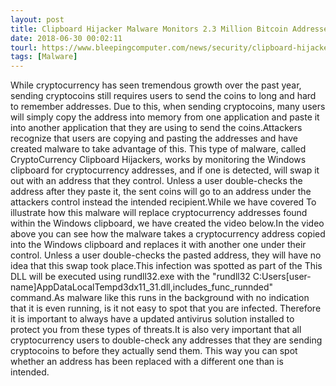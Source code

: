 ```yaml
---
layout: post
title: Clipboard Hijacker Malware Monitors 2.3 Million Bitcoin Addresses
date: 2018-06-30 00:02:11
tourl: https://www.bleepingcomputer.com/news/security/clipboard-hijacker-malware-monitors-23-million-bitcoin-addresses/
tags: [Malware]
---
```

While cryptocurrency has seen tremendous growth over the past year, sending cryptocoins still requires users to send the coins to long and hard to remember addresses. Due to this, when sending cryptocoins, many users will simply copy the address into memory from one application and paste it into another application that they are using to send the coins.Attackers recognize that users are copying and pasting the addresses and have created malware to take advantage of this. This type of malware, called CryptoCurrency Clipboard Hijackers, works by monitoring the Windows clipboard for cryptocurrency addresses, and if one is detected, will swap it out with an address that they control. Unless a user double-checks the address after they paste it, the sent coins will go to an address under the attackers control instead the intended recipient.While we have covered To illustrate how this malware will replace cryptocurrency addresses found within the Windows clipboard, we have created the video below.In the video above you can see how the malware takes a cryptocurrency address copied into the Windows clipboard and replaces it with another one under their control. Unless a user double-checks the pasted address, they will have no idea that this swap took place.This infection was spotted as part of the This DLL will be executed using rundll32.exe with the "rundll32 C:Users[user-name]AppDataLocalTempd3dx11_31.dll,includes_func_runnded" command.As malware like this runs in the background with no indication that it is even running, is it not easy to spot that you are infected. Therefore it is important to always have a updated antivirus solution installed to protect you from these types of threats.It is also very important that all cryptocurrency users to double-check any addresses that they are sending cryptocoins to before they actually send them. This way you can spot whether an address has been replaced with a different one than is intended. 
